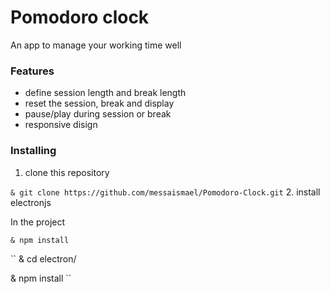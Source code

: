 # Pomodoro clock

An app to manage your working time well

### Features
- define session length and break length
- reset the session, break and display
- pause/play during session or break
- responsive disign

### Installing

 1. clone this repository
 
``
& git clone https://github.com/messaismael/Pomodoro-Clock.git
``
 2. install electronjs
  
 In the project
  
   ``
   & npm install
   ``
   
  ``
  & cd electron/
  
  & npm install
  ``
  
  
  
  
